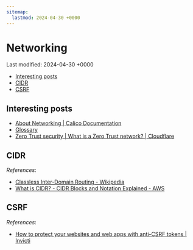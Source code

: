```yaml
---
sitemap:
  lastmod: 2024-04-30 +0000
---
```


# Networking

Last modified: 2024-04-30 +0000

- [Interesting posts](#interesting-posts)
- [CIDR](#cidr)
- [CSRF](#csrf)

## Interesting posts

- [About Networking \| Calico Documentation](https://docs.tigera.io/calico/latest/about/kubernetes-training/about-networking)
- [Glossary](https://www.networxsecurity.org/members-area/glossary.html)
- [Zero Trust security \| What is a Zero Trust network? \| Cloudflare](https://www.cloudflare.com/learning/security/glossary/what-is-zero-trust/)

## CIDR

*References*:

- [Classless Inter-Domain Routing - Wikipedia](https://en.wikipedia.org/wiki/Classless_Inter-Domain_Routing)
- [What is CIDR? - CIDR Blocks and Notation Explained - AWS](https://aws.amazon.com/what-is/cidr/)

## CSRF

*References*:

- [How to protect your websites and web apps with anti-CSRF tokens \| Invicti](https://www.invicti.com/blog/web-security/protecting-website-using-anti-csrf-token/)
